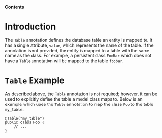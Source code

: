 **Contents**


# Introduction #

The `Table` annotation defines the database table an entity is mapped to. It has a single attribute, `value`, which represents the name of the table. If the annotation is not provided, the entity is mapped to a table with the same name as the class. For example, a persistent class `FooBar` which does not have a `Table` annotation will be mapped to the table `foobar`.

# `Table` Example #

As described above, the `Table` annotation is not required; however, it can be used to explicitly define the table a model class maps to. Below is an example which uses the `Table` annotation to map the class `Foo` to the table `my_table`.

```
@Table("my_table")
public class Foo {
    // ...
}
```